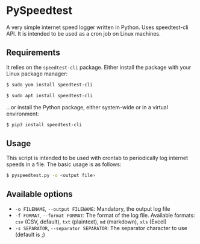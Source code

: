 # PySpeedtest
 
A very simple internet speed logger written in Python. Uses speedtest-cli API. It is intended
to be used as a cron job on Linux machines.

## Requirements

It relies on the `speedtest-cli` package. Either install the package with your Linux package manager:

```bash
$ sudo yum install speedtest-cli
```

```bash
$ sudo apt install speedtest-cli
```

...or install the Python package, either system-wide or in a virtual environment:

```bash
$ pip3 install speedtest-cli
```

## Usage

This script is intended to be used with crontab to periodically log internet speeds in a file. 
The basic usage is as follows:

```bash
$ pyspeedtest.py -o <output file>
```

## Available options

- `-o FILENAME`, `--output FILENAME`: Mandatory, the output log file
- `-f FORMAT`, `--format FORMAT`: The format of the log file. Available formats: `csv` (CSV, default), `txt` (plaintext), `md` (markdown), `xls` (Excel)
- `-s SEPARATOR`, `--separator SEPARATOR`: The separator character to use (default is ;)